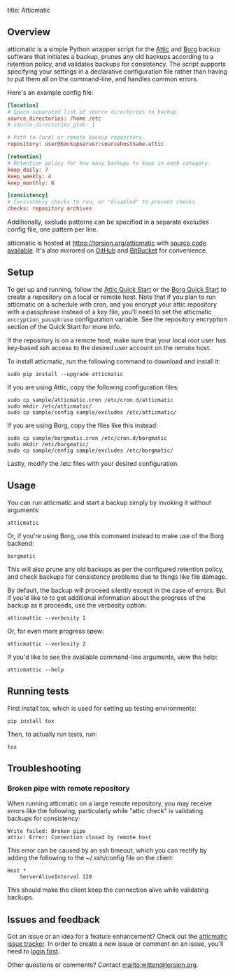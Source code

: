 title: Atticmatic

## Overview

atticmatic is a simple Python wrapper script for the
[Attic](https://attic-backup.org/) and
[Borg](https://borgbackup.github.io/borgbackup/) backup software that
initiates a backup, prunes any old backups according to a retention policy,
and validates backups for consistency. The script supports specifying your
settings in a declarative configuration file rather than having to put them
all on the command-line, and handles common errors.

Here's an example config file:

```INI
[location]
# Space-separated list of source directories to backup.
source_directories: /home /etc
# source_directories_glob: 1

# Path to local or remote backup repository.
repository: user@backupserver:sourcehostname.attic

[retention]
# Retention policy for how many backups to keep in each category.
keep_daily: 7
keep_weekly: 4
keep_monthly: 6

[consistency]
# Consistency checks to run, or "disabled" to prevent checks.
checks: repository archives
```

Additionally, exclude patterns can be specified in a separate excludes config
file, one pattern per line.

atticmatic is hosted at <https://torsion.org/atticmatic> with [source code
available](https://torsion.org/hg/atticmatic). It's also mirrored on
[GitHub](https://github.com/witten/atticmatic) and
[BitBucket](https://bitbucket.org/dhelfman/atticmatic) for convenience.


## Setup

To get up and running, follow the [Attic Quick
Start](https://attic-backup.org/quickstart.html) or the [Borg Quick
Start](https://borgbackup.github.io/borgbackup/quickstart.html) to create a
repository on a local or remote host. Note that if you plan to run atticmatic
on a schedule with cron, and you encrypt your attic repository with a
passphrase instead of a key file, you'll need to set the atticmatic
`encryption_passphrase` configuration variable. See the repository encryption
section of the Quick Start for more info.

If the repository is on a remote host, make sure that your local root user has
key-based ssh access to the desired user account on the remote host.

To install atticmatic, run the following command to download and install it:

    sudo pip install --upgrade atticmatic

If you are using Attic, copy the following configuration files:

    sudo cp sample/atticmatic.cron /etc/cron.d/atticmatic
    sudo mkdir /etc/atticmatic/
    sudo cp sample/config sample/excludes /etc/atticmatic/

If you are using Borg, copy the files like this instead:

    sudo cp sample/borgmatic.cron /etc/cron.d/borgmatic
    sudo mkdir /etc/borgmatic/
    sudo cp sample/config sample/excludes /etc/borgmatic/

Lastly, modify the /etc files with your desired configuration.


## Usage

You can run atticmatic and start a backup simply by invoking it without
arguments:

    atticmatic

Or, if you're using Borg, use this command instead to make use of the Borg
backend:

    borgmatic

This will also prune any old backups as per the configured retention policy,
and check backups for consistency problems due to things like file damage.

By default, the backup will proceed silently except in the case of errors. But
if you'd like to to get additional information about the progress of the
backup as it proceeds, use the verbosity option:

    atticmattic --verbosity 1

Or, for even more progress spew:

    atticmattic --verbosity 2

If you'd like to see the available command-line arguments, view the help:

    atticmattic --help


## Running tests

First install tox, which is used for setting up testing environments:

    pip install tox

Then, to actually run tests, run:

    tox


## Troubleshooting

### Broken pipe with remote repository

When running atticmatic on a large remote repository, you may receive errors
like the following, particularly while "attic check" is validating backups for
consistency:

    Write failed: Broken pipe
    attic: Error: Connection closed by remote host

This error can be caused by an ssh timeout, which you can rectify by adding
the following to the ~/.ssh/config file on the client:

    Host *
        ServerAliveInterval 120

This should make the client keep the connection alive while validating
backups.


## Issues and feedback

Got an issue or an idea for a feature enhancement? Check out the [atticmatic
issue tracker](https://tree.taiga.io/project/witten-atticmatic/issues). In
order to create a new issue or comment on an issue, you'll need to [login
first](https://tree.taiga.io/login).

Other questions or comments? Contact <mailto:witten@torsion.org>.
